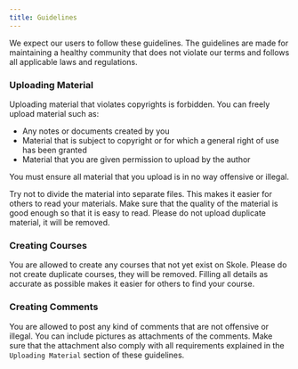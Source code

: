 ```yaml
---
title: Guidelines
---
```


We expect our users to follow these guidelines. The guidelines are made for maintaining a healthy community that does not violate our terms and follows all applicable laws and regulations.

### Uploading Material

Uploading material that violates copyrights is forbidden. You can freely upload material such as:

- Any notes or documents created by you
- Material that is subject to copyright or for which a general right of use has been granted
- Material that you are given permission to upload by the author

You must ensure all material that you upload is in no way offensive or illegal.

Try not to divide the material into separate files. This makes it easier for others to read your materials. Make sure that the quality of the material is good enough so that it is easy to read. Please do not upload duplicate material, it will be removed.

### Creating Courses

You are allowed to create any courses that not yet exist on Skole. Please do not create duplicate courses, they will be removed. Filling all details as accurate as possible makes it easier for others to find your course.

### Creating Comments

You are allowed to post any kind of comments that are not offensive or illegal. You can include pictures as attachments of the comments. Make sure that the attachment also comply with all requirements explained in the `Uploading Material` section of these guidelines.

